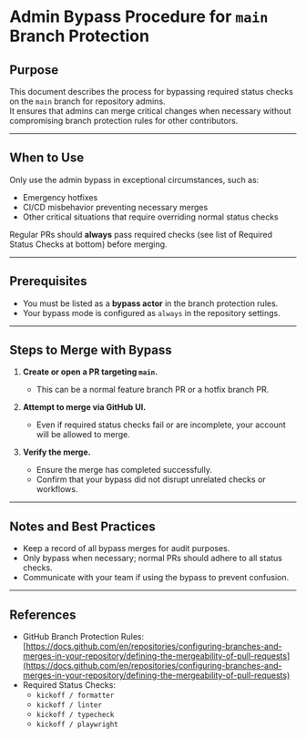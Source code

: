# Admin Bypass Procedure for `main` Branch Protection

## Purpose

This document describes the process for bypassing required status checks on the `main` branch for repository admins.  
It ensures that admins can merge critical changes when necessary without compromising branch protection rules for other contributors.

---

## When to Use

Only use the admin bypass in exceptional circumstances, such as:

- Emergency hotfixes
- CI/CD misbehavior preventing necessary merges
- Other critical situations that require overriding normal status checks

Regular PRs should **always** pass required checks (see list of Required Status Checks at bottom) before merging.

---

## Prerequisites

- You must be listed as a **bypass actor** in the branch protection rules.
- Your bypass mode is configured as `always` in the repository settings.

---

## Steps to Merge with Bypass

1. **Create or open a PR targeting `main`.**
   - This can be a normal feature branch PR or a hotfix branch PR.

2. **Attempt to merge via GitHub UI.**
   - Even if required status checks fail or are incomplete, your account will be allowed to merge.

3. **Verify the merge.**
   - Ensure the merge has completed successfully.
   - Confirm that your bypass did not disrupt unrelated checks or workflows.

---

## Notes and Best Practices

- Keep a record of all bypass merges for audit purposes.
- Only bypass when necessary; normal PRs should adhere to all status checks.
- Communicate with your team if using the bypass to prevent confusion.

---

## References

- GitHub Branch Protection Rules: [https://docs.github.com/en/repositories/configuring-branches-and-merges-in-your-repository/defining-the-mergeability-of-pull-requests](https://docs.github.com/en/repositories/configuring-branches-and-merges-in-your-repository/defining-the-mergeability-of-pull-requests)
- Required Status Checks:
  - `kickoff / formatter`
  - `kickoff / linter`
  - `kickoff / typecheck`
  - `kickoff / playwright`
